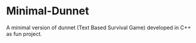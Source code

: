 # Minimal-Dunnet
A minimal version of dunnet (Text Based Survival Game) developed in C++ as fun project.
